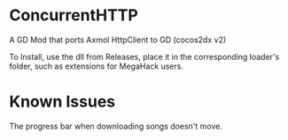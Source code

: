 # ConcurrentHTTP
A GD Mod that ports Axmol HttpClient to GD (cocos2dx v2)

To Install, use the dll from Releases, place it in the corresponding loader's folder, such as extensions for MegaHack users.

# Known Issues

The progress bar when downloading songs doesn't move.
